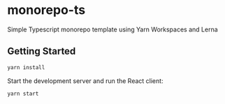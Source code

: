 # monorepo-ts

Simple Typescript monorepo template using Yarn Workspaces and Lerna

## Getting Started

```bash
yarn install
```

Start the development server and run the React client:

```bash
yarn start
```

